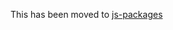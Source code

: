 This has been moved to [js-packages](https://github.com/churchcommunitybuilder/js-packages/tree/main/packages/testing-library/src/thunk)
